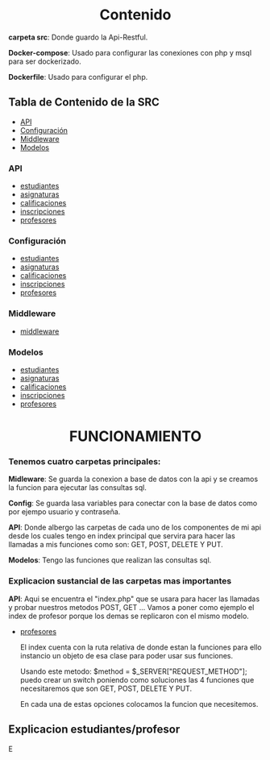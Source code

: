 <h1 align="center">Contenido</h1>

**carpeta src**: Donde guardo la Api-Restful.

**Docker-compose**: Usado para configurar las conexiones con php y msql para ser dockerizado. 

**Dockerfile**: Usado para configurar el php.

## Tabla de Contenido de la SRC
- [API](#api)
- [Configuración](#config)
- [Middleware](#/middleware)
- [Modelos](#models)
### API
- [estudiantes](src/api/estudiantes/index.php)
- [asignaturas](src/api/asignaturas/index.php)
- [calificaciones](src/api/calificaciones/index.php)
- [inscripciones](src/api/inscripciones/index.php)
- [profesores](src/api/profesores/index.php)
### Configuración
- [estudiantes](src/api/estudiantes/index.php)
- [asignaturas](src/api/asignaturas/index.php)
- [calificaciones](src/api/calificaciones/index.php)
- [inscripciones](src/api/inscripciones/index.php)
- [profesores](src/api/profesores/index.php)
### Middleware
- [middleware](src/middleware/config.php)
### Modelos
- [estudiantes](src/api/estudiantes/estudiantes.php)
- [asignaturas](src/api/asignaturas/asignaturas.php)
- [calificaciones](src/api/calificaciones/calificaciones.php)
- [inscripciones](src/api/inscripciones/inscripciones.php)
- [profesores](src/api/profesores/profesores.php)


<h1 align="center">FUNCIONAMIENTO</h1>

<h3>Tenemos cuatro carpetas principales:</h3>

**Midleware**: Se guarda la conexion a base de datos con la api y se creamos la funcion para ejecutar las consultas sql.

**Config**: Se guarda lasa variables para conectar con la base de datos como por ejempo usuario y contraseña.

**API**: Donde albergo las carpetas de cada uno de los componentes de mi api desde los cuales tengo en index principal que servira para hacer las llamadas a mis funciones como son:
GET, POST, DELETE Y PUT.

**Modelos**: Tengo las funciones que realizan las consultas sql.


<h3>Explicacion sustancial de las carpetas mas importantes</h3>

**API**: Aqui se encuentra el "index.php" que se usara para hacer las llamadas y probar nuestros metodos POST, GET ... 
Vamos a poner como ejemplo el index de profesor porque los demas se  replicaron con el mismo modelo.
- [profesores](src/api/profesores/index.php)
  
  El index cuenta con la ruta relativa de donde estan la funciones para ello instancio un objeto de esa clase para poder usar sus funciones.
  
  Usando este metodo: $method = $_SERVER["REQUEST_METHOD"]; puedo crear un switch poniendo como soluciones las 4 funciones que necesitaremos que son GET, POST, DELETE Y PUT.
  
  En cada una de estas opciones colocamos la funcion que necesitemos.
  


  

<h2 align="left">Explicacion estudiantes/profesor</h2>
E
